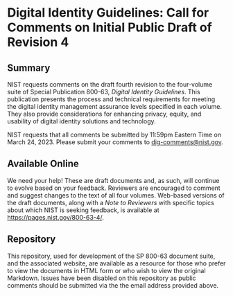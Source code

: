 # Digital Identity Guidelines: Call for Comments on Initial Public Draft of Revision 4

## Summary
NIST requests comments on the draft fourth revision to the four-volume suite of Special Publication 800-63, *Digital Identity Guidelines*.  This publication presents the process and technical requirements for meeting the digital identity management assurance levels specified in each volume. They also provide considerations for enhancing privacy, equity, and usability of digital identity solutions and technology. 

NIST requests that all comments be submitted by 11:59pm Eastern Time on March 24, 2023. Please submit your comments to <dig-comments@nist.gov>. 

## Available Online
We need your help! These are draft documents and, as such, will continue to evolve based on your feedback. Reviewers are encouraged to comment and suggest changes to the text of all four volumes.  Web-based versions of the draft documents, along with a *Note to Reviewers* with specific topics about which NIST is seeking feedback, is available at <https://pages.nist.gov/800-63-4/>.

## Repository
This repository, used for development of the SP 800-63 document suite, and the associated website, are available as a resource for those who prefer to view the documents in 
HTML form or who wish to view the original Markdown. Issues have been disabled on this repository as public comments should be submitted via the the email address provided above.
